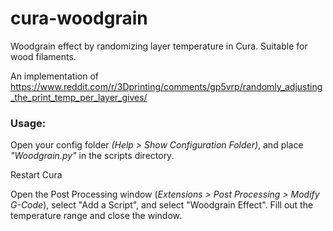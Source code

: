 # cura-woodgrain
Woodgrain effect by randomizing layer temperature in Cura.
Suitable for wood filaments.

An implementation of https://www.reddit.com/r/3Dprinting/comments/gp5vrp/randomly_adjusting_the_print_temp_per_layer_gives/



### Usage:

Open your config folder *(Help > Show Configuration Folder)*, and place *"Woodgrain.py"* in the scripts directory.

Restart Cura

Open the Post Processing window (*Extensions > Post Processing > Modify G-Code*), select "Add a Script", and select "Woodgrain Effect". Fill out the temperature range and close the window.
